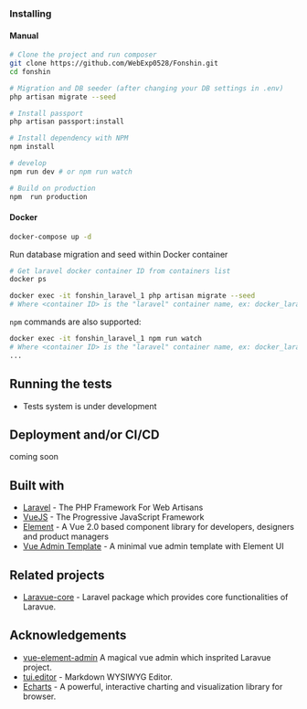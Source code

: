 ### Installing

#### Manual

```bash
# Clone the project and run composer
git clone https://github.com/WebExp0528/Fonshin.git
cd fonshin

# Migration and DB seeder (after changing your DB settings in .env)
php artisan migrate --seed

# Install passport
php artisan passport:install

# Install dependency with NPM
npm install

# develop
npm run dev # or npm run watch

# Build on production
npm  run production
```

#### Docker

```sh
docker-compose up -d
```

Run database migration and seed within Docker container

```sh
# Get laravel docker container ID from containers list
docker ps

docker exec -it fonshin_laravel_1 php artisan migrate --seed
# Where <container ID> is the "laravel" container name, ex: docker_laravel_1
```

`npm` commands are also supported:

```sh
docker exec -it fonshin_laravel_1 npm run watch
# Where <container ID> is the "laravel" container name, ex: docker_laravel_1
...
```

## Running the tests

- Tests system is under development

## Deployment and/or CI/CD

coming soon

## Built with

- [Laravel](https://laravel.com/) - The PHP Framework For Web Artisans
- [VueJS](https://vuejs.org/) - The Progressive JavaScript Framework
- [Element](https://element.eleme.io/) - A Vue 2.0 based component library for developers, designers and product managers
- [Vue Admin Template](https://github.com/PanJiaChen/vue-admin-template) - A minimal vue admin template with Element UI

## Related projects

- [Laravue-core](https://github.com/tuandm/laravue-core) - Laravel package which provides core functionalities of Laravue.

## Acknowledgements

- [vue-element-admin](https://panjiachen.github.io/vue-element-admin/#/) A magical vue admin which insprited Laravue project.
- [tui.editor](https://github.com/nhnent/tui.editor) - Markdown WYSIWYG Editor.
- [Echarts](http://echarts.apache.org/) - A powerful, interactive charting and visualization library for browser.
